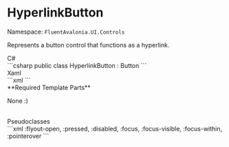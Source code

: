 # HyperlinkButton
Namespace: `FluentAvalonia.UI.Controls`

Represents a button control that functions as a hyperlink.

<div class="code-example" markdown="1">
C#
</div>
```csharp
public class HyperlinkButton : Button
```

<br />
<div class="code-example" markdown="1">
Xaml
</div>
```xml
<ui:HyperlinkButton />
```

<br />
**Required Template Parts**

None :)


<br />

<div class="code-example" markdown="1">
Pseudoclasses
</div>
```xml
:flyout-open, :pressed, :disabled, :focus, :focus-visible, :focus-within, :pointerover
```
<br />